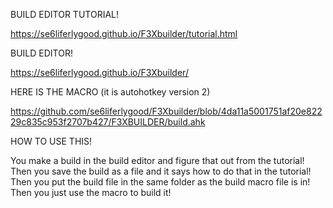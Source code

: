 BUILD EDITOR TUTORIAL!

https://se6liferlygood.github.io/F3Xbuilder/tutorial.html



BUILD EDITOR!

https://se6liferlygood.github.io/F3Xbuilder/



HERE IS THE MACRO (it is autohotkey version 2)

https://github.com/se6liferlygood/F3Xbuilder/blob/4da11a5001751af20e82229c835c953f2707b427/F3XBUILDER/build.ahk



HOW TO USE THIS!

You make a build in the build editor and figure that out from the tutorial! 
Then you save the build as a file and it says how to do that in the tutorial!
Then you put the build file in the same folder as the build macro file is in!
Then you just use the macro to build it!
